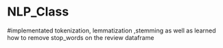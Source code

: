 # NLP_Class
#implementated tokenization, lemmatization ,stemming as well as learned how to remove stop_words on the review dataframe 
